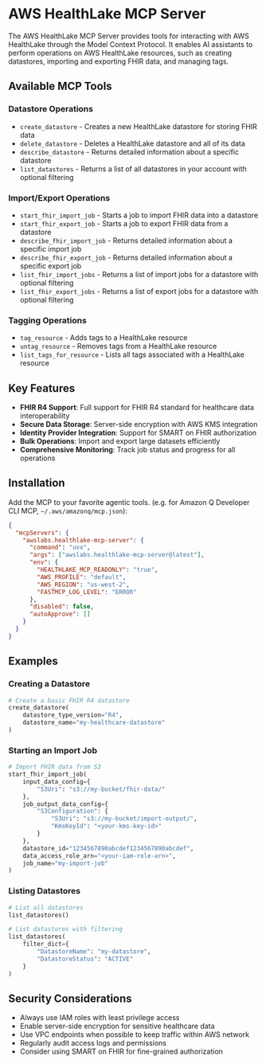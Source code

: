# AWS HealthLake MCP Server

The AWS HealthLake MCP Server provides tools for interacting with AWS HealthLake through the Model Context Protocol. It enables AI assistants to perform operations on AWS HealthLake resources, such as creating datastores, importing and exporting FHIR data, and managing tags.

## Available MCP Tools

### Datastore Operations
- `create_datastore` - Creates a new HealthLake datastore for storing FHIR data
- `delete_datastore` - Deletes a HealthLake datastore and all of its data
- `describe_datastore` - Returns detailed information about a specific datastore
- `list_datastores` - Returns a list of all datastores in your account with optional filtering

### Import/Export Operations
- `start_fhir_import_job` - Starts a job to import FHIR data into a datastore
- `start_fhir_export_job` - Starts a job to export FHIR data from a datastore
- `describe_fhir_import_job` - Returns detailed information about a specific import job
- `describe_fhir_export_job` - Returns detailed information about a specific export job
- `list_fhir_import_jobs` - Returns a list of import jobs for a datastore with optional filtering
- `list_fhir_export_jobs` - Returns a list of export jobs for a datastore with optional filtering

### Tagging Operations
- `tag_resource` - Adds tags to a HealthLake resource
- `untag_resource` - Removes tags from a HealthLake resource
- `list_tags_for_resource` - Lists all tags associated with a HealthLake resource

## Key Features

- **FHIR R4 Support**: Full support for FHIR R4 standard for healthcare data interoperability
- **Secure Data Storage**: Server-side encryption with AWS KMS integration
- **Identity Provider Integration**: Support for SMART on FHIR authorization
- **Bulk Operations**: Import and export large datasets efficiently
- **Comprehensive Monitoring**: Track job status and progress for all operations

## Installation

Add the MCP to your favorite agentic tools. (e.g. for Amazon Q Developer CLI MCP, `~/.aws/amazonq/mcp.json`):

```json
{
  "mcpServers": {
    "awslabs.healthlake-mcp-server": {
      "command": "uvx",
      "args": ["awslabs.healthlake-mcp-server@latest"],
      "env": {
        "HEALTHLAKE_MCP_READONLY": "true",
        "AWS_PROFILE": "default",
        "AWS_REGION": "us-west-2",
        "FASTMCP_LOG_LEVEL": "ERROR"
      },
      "disabled": false,
      "autoApprove": []
    }
  }
}
```

## Examples

### Creating a Datastore

```python
# Create a basic FHIR R4 datastore
create_datastore(
    datastore_type_version="R4",
    datastore_name="my-healthcare-datastore"
)
```

### Starting an Import Job

```python
# Import FHIR data from S3
start_fhir_import_job(
    input_data_config={
        "S3Uri": "s3://my-bucket/fhir-data/"
    },
    job_output_data_config={
        "S3Configuration": {
            "S3Uri": "s3://my-bucket/import-output/",
            "KmsKeyId": "<your-kms-key-id>"
        }
    },
    datastore_id="1234567890abcdef1234567890abcdef",
    data_access_role_arn="<your-iam-role-arn>",
    job_name="my-import-job"
)
```

### Listing Datastores

```python
# List all datastores
list_datastores()

# List datastores with filtering
list_datastores(
    filter_dict={
        "DatastoreName": "my-datastore",
        "DatastoreStatus": "ACTIVE"
    }
)
```

## Security Considerations

- Always use IAM roles with least privilege access
- Enable server-side encryption for sensitive healthcare data
- Use VPC endpoints when possible to keep traffic within AWS network
- Regularly audit access logs and permissions
- Consider using SMART on FHIR for fine-grained authorization

